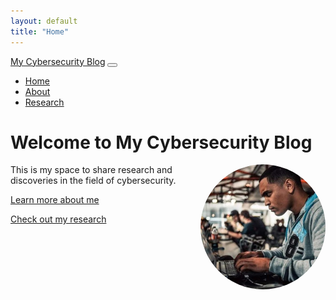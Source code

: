 ```yaml
---
layout: default
title: "Home"
---
```


<nav class="navbar navbar-expand-lg navbar-dark bg-dark">
  <div class="container">
    <a class="navbar-brand" href="/">My Cybersecurity Blog</a>
    <button class="navbar-toggler" type="button" data-toggle="collapse" data-target="#navbarNav" aria-controls="navbarNav" aria-expanded="false" aria-label="Toggle navigation">
      <span class="navbar-toggler-icon"></span>
    </button>
    <div class="collapse navbar-collapse" id="navbarNav">
      <ul class="navbar-nav ml-auto">
        <li class="nav-item">
          <a class="nav-link" href="/">Home</a>
        </li>
        <li class="nav-item">
          <a class="nav-link" href="/about/">About</a>
        </li>
        <li class="nav-item">
          <a class="nav-link" href="/research/">Research</a>
        </li>
      </ul>
    </div>
  </div>
</nav>

# Welcome to My Cybersecurity Blog

<img src="/assets/images/profile.jpeg" alt="Profile Picture" style="float: right; border-radius: 50%; width: 200px; height: 200px; margin-left: 20px;">

This is my space to share research and discoveries in the field of cybersecurity.

[Learn more about me](about/)

[Check out my research](research/)
